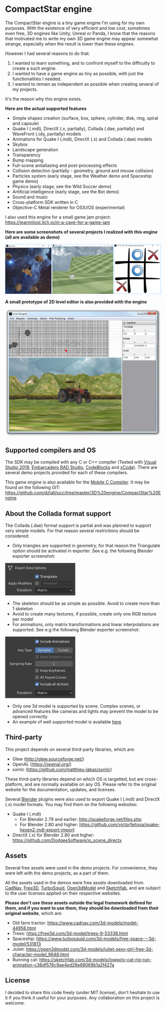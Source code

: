 # CompactStar engine

The CompactStar engine is a tiny game engine I'm using for my own purposes. With the existence of very efficient and low cost, sometimes even free, 3D engines like Unity, Unreal or Panda, I know that the reasons that motivated me to write my own 3D game engine may appear somewhat strange, especially when the result is lower than these engines.

However I had several reasons to do that:
1. I wanted to learn something, and to confront myself to the difficulty to create a such engine.
2. I wanted to have a game engine as tiny as possible, with just the functionalities I needed.
3. I wanted to remain as independent as possible when creating several of my projects.

It's the reason why this engine exists.

<b>Here are the actual supported features</b>
- Simple shapes creation (surface, box, sphere, cylinder, disk, ring, spiral and capsule)
- Quake I (.mdl), DirectX (.x, partially), Collada (.dae, partially) and WaveFront (.obj, partially) models
- Animations for Quake I (.mdl), DirectX (.x) and Collada (.dae) models
- Skybox
- Landscape generation
- Transparency
- Bump mapping
- Full-scene antialiasing and post-processing effects
- Collision detection (partially - geometry, ground and mouse collision)
- Particles system (early stage, see the Weather demo and Spaceship game demo)
- Physics (early stage, see the Wild Soccer demo)
- Artificial intelligence (early stage, see the Bot demo)
- Sound and music
- Cross-platform SDK written in C
- Objective-C Metal renderer for OSX/iOS (experimental)

I also used this engine for a small game jam project: https://jeanmilost.itch.io/in-a-cave-for-a-game-jam

<b>Here are some screenshots of several projects I realized with this engine (all are available as demo)</b>

![Screenshot](Common/Images/Screenshots/Demos.png?raw=true "Screenshot")

<b>A small prototype of 2D level editor is also provided with the engine</b>

![Screenshot](Common/Images/Screenshots/CompactStar%20Engine%202D%20Editor.png?raw=true "Screenshot")

## Supported compilers and OS

The SDK may be compiled with any C or C++ compiler (Tested with [Visual Studio 2019](https://visualstudio.microsoft.com/), [Embarcadero RAD Studio](https://www.embarcadero.com/), [CodeBlocks](https://www.codeblocks.org/) and [xCode](https://apps.apple.com/us/app/xcode/id497799835?mt=12)). There are several demo projects provided for each of these compilers.

This game engine is also available for the [Mobile C Compiler](https://itunes.apple.com/us/app/mobile-c-c-c-compiler/id467393915?mt=8). It may be found on the following GIT: https://github.com/dztall/ucc/tree/master/3D%20engine/CompactStar%20Engine

## About the Collada format support

The Collada (.dae) format support is partial and was planned to support very simple models. For that reason several restrictions should be considered:
- Only triangles are supported in geometry, for that reason the Triangulate option should be activated in exporter. See e.g. the following Blender exporter screenshot:

![Screenshot](Common/Images/Screenshots/BlenderExporterGeom.png?raw=true "Screenshot")
- The skeleton should be as simple as possible. Avoid to create more than 1 skeleton
- Avoid to create many textures, if possible, create only one RGB texture per model
- For animations, only matrix transformations and linear interpolations are supported. See e.g the following Blender exporter screenshot:

![Screenshot](Common/Images/Screenshots/BlenderExporterAnim.png?raw=true "Screenshot")
- Only one 3d model is supported by scene. Complex scenes, or advanced features like cameras and lights may prevent the model to be opened correctly
- An example of well supported model is available [here](https://sketchfab.com/3d-models/lowpoly-cat-rig-run-animation-c36df576c9ae4ed28e89069b1a2f427a)

## Third-party
This project depends on several third-party libraries, which are:
- Glew (http://glew.sourceforge.net/)
- OpenAL (https://openal.org/)
- sxmlc (https://github.com/matthieu-labas/sxmlc)

These third-party libraries depend on which OS is targetted, but are cross-platform, and are normally available on any OS. Please refer to the original website for the documentation, updates, and licenses.

Several [Blender](https://www.blender.org/) plugins were also used to export Quake I (.mdl) and DirectX (.x) model formats. You may find them on the following websites:
- Quake I (.mdl)
  - For Blender 2.79 and earlier: http://quakeforge.net/files.php
  - For Blender 2.80 and higher: https://github.com/victorfeitosa/quake-hexen2-mdl-export-import
- DirectX (.x) for Blender 2.80 and higher: https://github.com/DodgeeSoftware/io_scene_directx

## Assets
Several free assets were used in the demo projects. For convenience, they were left with the demo projects, as a part of them.

All the assets used in the demos were free assets downloaded from [CadNav](https://www.cadnav.com/), [Free3D](https://free3d.com/), [TurboSquid](https://www.turbosquid.com/), [Open3dModel](https://open3dmodel.com/) and [Sketchfab](https://sketchfab.com/), and are subject to the user licenses applied on their respective websites.

<b>Please don't use these assets outside the legal framework defined for them, and if you want to use them, they should be downloaded from their original website</b>, which are:
- Old farm tractor: https://www.cadnav.com/3d-models/model-44958.html
- Trees: https://free3d.com/3d-model/trees-9-53338.html
- Spaceship: https://www.turbosquid.com/3d-models/free-space---3d-model/531813
- Juliet: https://open3dmodel.com/3d-models/juliet-sexy-girl-free-3d-character-model_9648.html
- Running cat: https://sketchfab.com/3d-models/lowpoly-cat-rig-run-animation-c36df576c9ae4ed28e89069b1a2f427a

## License

I decided to share this code freely (under MIT license), don't hesitate to use it if you think it useful for your purposes. Any collaboration on this project is welcome.
